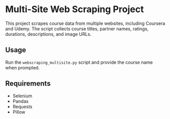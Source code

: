 # Multi-Site Web Scraping Project

This project scrapes course data from multiple websites, including Coursera and Udemy. The script collects course titles, partner names, ratings, durations, descriptions, and image URLs.

## Usage

Run the `webscraping_multisite.py` script and provide the course name when prompted.

## Requirements

- Selenium
- Pandas
- Requests
- Pillow
